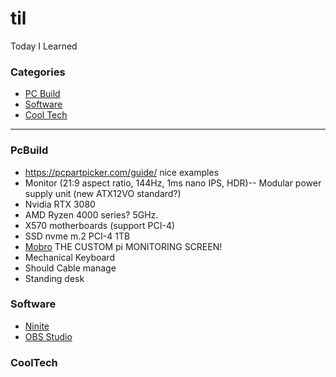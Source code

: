 # til
Today I Learned

### Categories
* [PC Build](#pcbuild)
* [Software](#software)
* [Cool Tech](#cooltech)

---

### PcBuild
- https://pcpartpicker.com/guide/ nice examples
- Monitor (21:9 aspect ratio, 144Hz, 1ms nano IPS, HDR)-- Modular power supply unit (new ATX12VO standard?)
- Nvidia RTX 3080
- AMD Ryzen 4000 series? 5GHz.
- X570 motherboards (support PCI-4)
- SSD nvme m.2 PCI-4 1TB
- [Mobro](https://www.mod-bros.com/en/projects/mobro) THE CUSTOM pi MONITORING SCREEN!
- Mechanical Keyboard
- Should Cable manage
- Standing desk

### Software
- [Ninite](https://ninite.com)
- [OBS Studio](https://obsproject.com/)

### CoolTech
